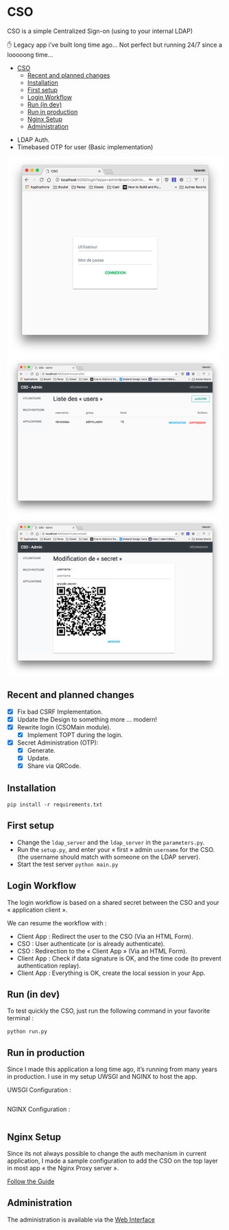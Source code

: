 # CSO

CSO is a simple Centralized Sign-on (using to your internal LDAP)

✋ Legacy app i’ve built long time ago… Not perfect but running 24/7 since a looooong time…


<!-- TOC -->

- [CSO](#cso)
    - [Recent and planned changes](#recent-and-planned-changes)
    - [Installation](#installation)
    - [First setup](#first-setup)
    - [Login Workflow](#login-workflow)
    - [Run (in dev)](#run-in-dev)
    - [Run in production](#run-in-production)
    - [Nginx Setup](#nginx-setup)
    - [Administration](#administration)

<!-- /TOC -->

- LDAP Auth.
- Timebased OTP for user (Basic implementation)

![Login example](./static/images/home.png)
![User example](./static/images/users.png)
![Secret example](./static/images/secret.png)

## Recent and planned changes

- [X] Fix bad CSRF Implementation.
- [X] Update the Design to something more … modern!
- [X] Rewrite login (CSOMain module).
  - [X] Implement TOPT during the login.
- [X] Secret Administration (OTP):
  - [X] Generate.
  - [X] Update.
  - [X] Share via QRCode.

## Installation

```shell
pip install -r requirements.txt
```

## First setup

- Change the ```ldap_server``` and the ```ldap_server``` in the ```parameters.py```.
- Run the ```setup.py```, and enter your « first » admin ```username``` for the CSO. (the username should match with someone on the LDAP server).
- Start the test server ```python main.py```

## Login Workflow

The login workflow is based on a shared secret between the CSO and your « application client ».

We can resume the workflow with :

- Client App : Redirect the user to the CSO (Via an HTML Form).
- CSO : User authenticate (or is already authenticate).
- CSO : Redirection to the « Client App » (Via an HTML Form).
- Client App : Check if data signature is OK, and the time code (to prevent authentication replay).
- Client App : Everything is OK, create the local session in your App.

## Run (in dev)

To test quickly the CSO, just run the following command in your favorite terminal :

```shell
python run.py
```

## Run in production

Since I made this application a long time ago, it’s running from many years in production. I use in my setup UWSGI and NGINX to host the app.

UWSGI Configuration :

```
```

NGINX Configuration :

```
```

## Nginx Setup

Since its not always possible to change the auth mechanism in current application, I made a sample configuration to add the CSO on the top layer in most app « the Nginx Proxy server ». 

[Follow the Guide](./nginx_auth_request/)

## Administration

The administration is available via the [Web Interface](http://localhost:5000/admin)
